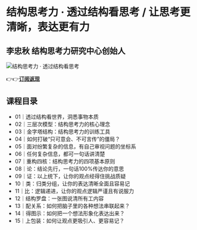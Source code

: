 结构思考力 · 透过结构看思考 / 让思考更清晰，表达更有力
==============================

李忠秋 **结构思考力研究中心创始人**
--------------------

![结构思考力 · 透过结构看思考](https://www.geekgay.com/storage/geek/geek_d045cea1b5641d024bc7bb43a5c89432.jpg)  
  
👉👉[**订阅返现**](https://time.geekbang.org/column/intro/100610301?code=2qTdBrnhqv1DU1Exl6iIVoHiROh9S90bLg-g2YnkMro%3D "结构思考力 · 透过结构看思考")  
  
课程目录
----

  
  
- 01｜透过结构看世界，洞悉事物本质
- 02｜三层次模型：结构思考力的核心理念
- 03｜金字塔结构：结构思考力的训练工具
- 04｜如何打破“只可意会、不可言传”的僵局？
- 05｜面对纷繁复杂的信息，有自己审视问题的坐标系
- 06｜任何复杂信息，都可一句话讲清楚
- 07｜重构四核：结构思考力的四项基本原则
- 08｜论：结论先行，一句话100%传达你的意思
- 09｜证：以上统下，让你的观点经得住挑战质疑
- 10｜类：归类分组，让你的表达清晰全面且容易记
- 11｜比：逻辑递进，让你的观点逻辑严谨且有说服力
- 12｜结构罗盘：一张图说清所有工内容
- 13｜配关系：如何把脑子里的各种想法串联起来？
- 14｜得图示：如何把一个想法形象化表达出来？
- 15｜上包装：如何让观点更吸引人、更容易记？